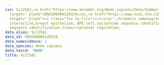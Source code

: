 ```yaml
---
csv: SLC25A2,<a href="https://www.ensembl.org/Homo_sapiens/Gene/Summary?db=core;g=ENSG00000120329"
  target="_blank">ENSG00000120329</a>,<a href="https://www.ncbi.nlm.nih.gov/pubmed/22863008"
  target="_blank"><i class="fas fa-file"></i></a>",chromatin immunoprecipitation assay,direct
  interaction,breast epithelium, BPE cell,nucleotide sequence identification,nucleotide
  sequence identification,transcriptional regulation,
data_alias: SLC25A2
data_id: ENSG00000120329
data_numevidence: 1
data_species: Homo sapiens
data_taxid: '9606'
title: SLC25A2
---
```

